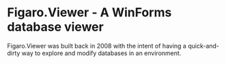 # Figaro.Viewer - A WinForms database viewer 

Figaro.Viewer was built back in 2008 with the intent of having a quick-and-dirty way to explore and modify databases in an environment. 

